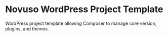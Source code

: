 # Novuso WordPress Project Template

WordPress project template allowing Composer to manage core version, plugins, and themes.
